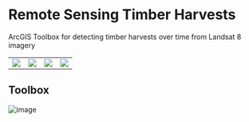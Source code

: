 # Remote Sensing Timber Harvests

ArcGIS Toolbox for detecting timber harvests over time from Landsat 8 imagery

<table>
  <tr>
    <td><img src="https://user-images.githubusercontent.com/158175/111900399-a5fde100-89ef-11eb-97e1-200ef44bf63e.png" /></td>
    <td><img src="https://user-images.githubusercontent.com/158175/111900690-34269700-89f1-11eb-8daf-d3acda68eef8.png" /></td>
    <td><img src="https://user-images.githubusercontent.com/158175/111900423-c0d05580-89ef-11eb-8555-fdbddb7ef8a8.png" /></td>
    <td><img src="https://user-images.githubusercontent.com/158175/111900703-4e607500-89f1-11eb-9d95-d1c22a8d86a9.png" /></td>
  </tr>
</table>
  

## Toolbox

![image](https://user-images.githubusercontent.com/158175/111900522-4522d880-89f0-11eb-99b5-5694ba6469f9.png)
